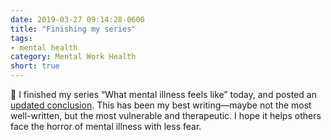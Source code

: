 ```yaml
---
date: 2019-03-27 09:14:28-0600
title: "Finishing my series"
tags:
- mental health
category: Mental Work Health
short: true
---
```


💮 I finished my series “What mental illness feels like” today, and posted an [updated conclusion](https://www.bennorris.com/2019/03/18/what-mental-illness-feels-like#conclusion). This has been my best writing—maybe not the most well-written, but the most vulnerable and therapeutic. I hope it helps others face the horror of mental illness with less fear.